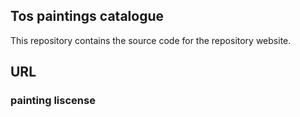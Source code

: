 ## Tos paintings catalogue
This repository contains the source code for the repository website. 

## URL


### painting liscense